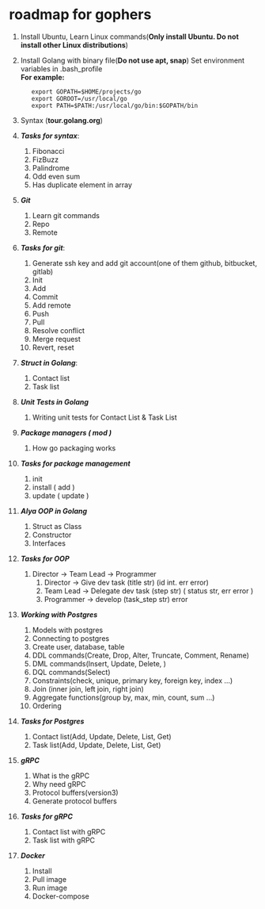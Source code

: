# roadmap for gophers

1. Install Ubuntu, Learn Linux commands(**Only install Ubuntu. Do not install other Linux distributions**)

2. Install Golang with binary file(**Do not use apt, snap**)
   Set environment variables in .bash_profile
   <br>
   **For example:**
   ```
      export GOPATH=$HOME/projects/go
      export GOROOT=/usr/local/go
      export PATH=$PATH:/usr/local/go/bin:$GOPATH/bin
   ```
3. Syntax (**tour.golang.org**)

4. **_Tasks for syntax_**:

   1. Fibonacci
   2. FizBuzz
   3. Palindrome
   4. Odd even sum
   5. Has duplicate element in array

5. **_Git_**

   1. Learn git commands
   2. Repo
   3. Remote

6. **_Tasks for git_**:

   1. Generate ssh key and add git account(one of them github, bitbucket, gitlab)
   2. Init
   3. Add
   4. Commit
   5. Add remote
   6. Push
   7. Pull
   8. Resolve conflict
   9. Merge request
   10. Revert, reset

7. **_Struct in Golang_**:

   1. Contact list
   2. Task list

8. **_Unit Tests in Golang_**

   1. Writing unit tests for Contact List & Task List

9. **_Package managers ( mod )_**

   1. How go packaging works

10. **_Tasks for package management_**

    1. init
    2. install ( add )
    3. update ( update )

11. **_Alya OOP in Golang_**

    1. Struct as Class
    2. Constructor
    3. Interfaces

12. **_Tasks for OOP_**

    1. Director → Team Lead → Programmer
       1. Director → Give dev task (title str) (id int. err error)
       2. Team Lead → Delegate dev task (step str) ( status str, err error )
       3. Programmer → develop (task_step str) error

13. **_Working with Postgres_**

    1. Models with postgres
    2. Connecting to postgres
    3. Create user, database, table
    4. DDL commands(Create, Drop, Alter, Truncate, Comment, Rename)
    5. DML commands(Insert, Update, Delete, )
    6. DQL commands(Select)
    7. Constraints(check, unique, primary key, foreign key, index ...)
    8. Join (inner join, left join, right join)
    9. Aggregate functions(group by, max, min, count, sum ...)
    10. Ordering

14. **_Tasks for Postgres_**

    1. Contact list(Add, Update, Delete, List, Get)
    2. Task list(Add, Update, Delete, List, Get)

15. **_gRPC_**

    1. What is the gRPC
    2. Why need gRPC
    3. Protocol buffers(version3)
    4. Generate protocol buffers

16. **_Tasks for gRPC_**

    1. Contact list with gRPC
    2. Task list with gRPC

17. **_Docker_**
    1. Install
    2. Pull image
    3. Run image
    4. Docker-compose
